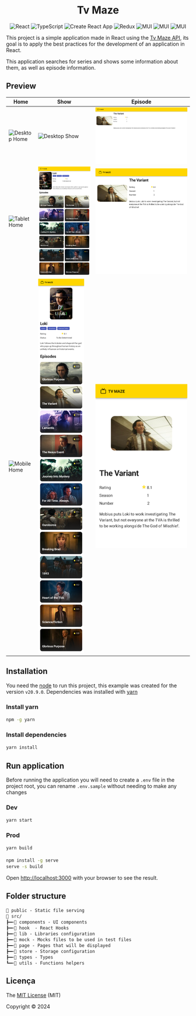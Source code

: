 <h1 align="center">Tv Maze</h1>
<div align="center">

![React](https://img.shields.io/badge/react-20232a?style=for-the-badge&logo=react)
![TypeScript](https://img.shields.io/badge/typescript-3178C6?style=for-the-badge&logo=typescript&logoColor=white)
![Create React App](https://img.shields.io/badge/Create%20react%20app-09D3AC?style=for-the-badge&logo=createreactapp&logoColor=white)
![Redux](https://img.shields.io/badge/Redux-764ABC?style=for-the-badge&logo=redux&logoColor=white)
![MUI](https://img.shields.io/badge/MUI-0081CB?style=for-the-badge&logo=mui&logoColor=white)
![MUI](https://img.shields.io/badge/👩‍🎤%20Emotion-d26ac2?style=for-the-badge&logoColor=white)
![MUI](https://img.shields.io/badge/Jest-C21325?style=for-the-badge&logo=jest&logoColor=white)
</div>

This project is a simple application made in React using the [Tv Maze API](http://api.tvmaze.com), its goal is to apply the best practices for the development of an application in React.

This application searches for series and shows some information about them, as well as episode information.

## Preview
| Home                   | Show                           | Episode                           |
| ------------------------- | -------------------------------- | -------------------------------- |
| ![Desktop Home](./docs/desk_home.png) | ![Desktop Show](./docs/desk_show.png) | ![Desktop Episode](./docs/desk_episode.png) |
| ![Tablet Home](./docs/tablet_home.png) | ![Tablet Show](./docs/tablet_show.png) | ![Tablet Episode](./docs/tablet_episode.png) |
| ![Mobile Home](./docs/mob_home.png) | ![Mobile Show](./docs/mob_show.png) | ![Mobile Episode](./docs/mob_episode.png) |

## Installation

You need the [node](https://nodejs.org/en/download/) to run this project, this example was created for the version `v20.9.0`. Dependencies was installed with [yarn](https://classic.yarnpkg.com/en/)

### Install yarn
```bash
npm -g yarn
```

### Install dependencies
```bash
yarn install
```

## Run application

Before running the application you will need to create a `.env` file in the project root, you can rename `.env.sample` without needing to make any changes

### Dev

```bash
yarn start
```

### Prod

```bash
yarn build

npm install -g serve
serve -s build
```

Open [http://localhost:3000](http://localhost:3000) with your browser to see the result.

## Folder structure

```
📂 public - Static file serving
📂 src/
┣━╾📂 components - UI components
┣━╾📂 hook  - React Hooks
┣━╾📂 lib - Libraries configuration
┣━╾📂 mock - Mocks files to be used in test files
┣━╾📂 page - Pages that will be displayed
┣━╾📂 store - Storage configuration
┣━╾📂 types - Types
┗━╾📂 utils - Functions helpers
```

## Licença

The [MIT License]() (MIT)

Copyright :copyright: 2024
